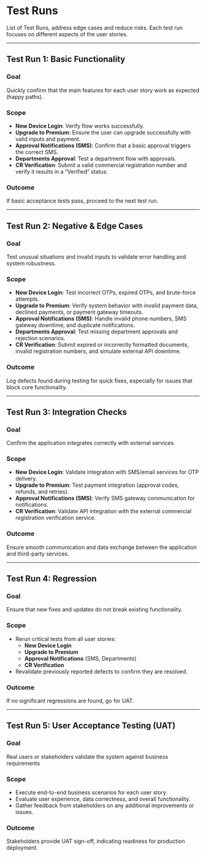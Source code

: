 # Test Runs

List of Test Runs, address edge cases and reduce risks. Each test run focuses on different aspects of the user stories.

---

## **Test Run 1: Basic Functionality**
### **Goal**
Quickly confirm that the main features for each user story work as expected (happy paths).

### **Scope**
- **New Device Login**: Verify flow works successfully.
- **Upgrade to Premium**: Ensure the user can upgrade successfully with valid inputs and payment.
- **Approval Notifications (SMS)**: Confirm that a basic approval triggers the correct SMS.
- **Departments Approval**: Test a department flow with approvals.
- **CR Verification**: Submit a valid commercial registration number and verify it results in a “Verified” status.

### **Outcome**
If basic acceptance tests pass, proceed to the next test run.

---

## **Test Run 2: Negative & Edge Cases**
### **Goal**
Test unusual situations and invalid inputs to validate error handling and system robustness.

### **Scope**
- **New Device Login**: Test incorrect OTPs, expired OTPs, and brute-force attempts.
- **Upgrade to Premium**: Verify system behavior with invalid payment data, declined payments, or payment gateway timeouts.
- **Approval Notifications (SMS)**: Handle invalid phone numbers, SMS gateway downtime, and duplicate notifications.
- **Departments Approval**: Test missing department approvals and rejection scenarios.
- **CR Verification**: Submit expired or incorrectly formatted documents, invalid registration numbers, and simulate external API downtime.

### **Outcome**
Log defects found during testing for quick fixes, especially for issues that block core functionality.

---

## **Test Run 3: Integration Checks**
### **Goal**
Confirm the application integrates correctly with external services.

### **Scope**
- **New Device Login**: Validate integration with SMS/email services for OTP delivery.
- **Upgrade to Premium**: Test payment integration (approval codes, refunds, and retries).
- **Approval Notifications (SMS)**: Verify SMS gateway communication for notifications.
- **CR Verification**: Validate API integration with the external commercial registration verification service.

### **Outcome**
Ensure smooth communication and data exchange between the application and third-party services.

---

## **Test Run 4: Regression**
### **Goal**
Ensure that new fixes and updates do not break existing functionality.

### **Scope**
- Rerun critical tests from all user stories:
  - **New Device Login**
  - **Upgrade to Premium**
  - **Approval Notifications** (SMS, Departments)
  - **CR Verification**
- Revalidate previously reported defects to confirm they are resolved.

### **Outcome**
If no significant regressions are found, go for UAT.

---

## **Test Run 5: User Acceptance Testing (UAT)**
### **Goal**
Real users or stakeholders validate the system against business requirements

### **Scope**
- Execute end-to-end business scenarios for each user story.
- Evaluate user experience, data correctness, and overall functionality.
- Gather feedback from stakeholders on any additional improvements or issues.

### **Outcome**
Stakeholders provide UAT sign-off, indicating readiness for production deployment.
